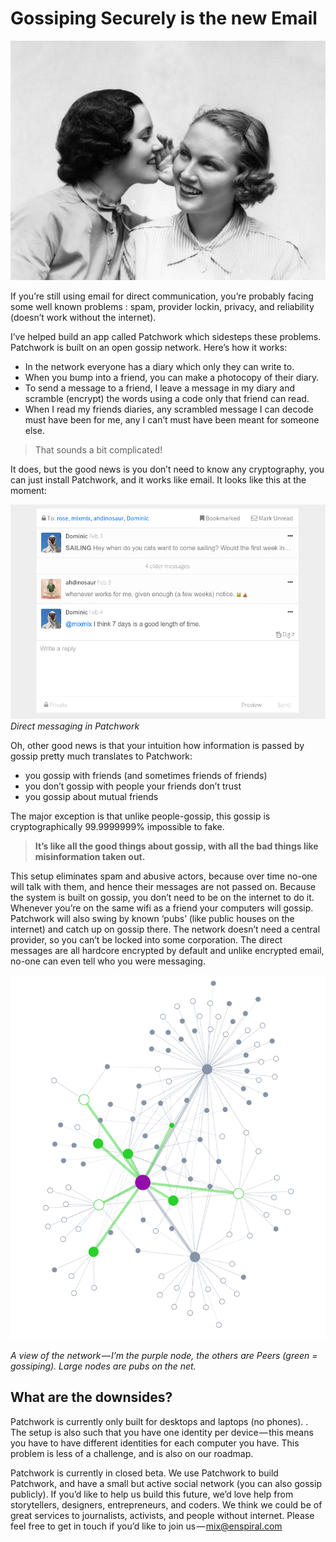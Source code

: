 # Gossiping Securely is the new Email

![people_gossiping](../assets/people_gossiping.png)

If you’re still using email for direct communication, you’re probably facing some well known problems : spam, provider lockin, privacy, and reliability (doesn’t work without the internet).

I’ve helped build an app called Patchwork which sidesteps these problems. Patchwork is built on an open gossip network. Here’s how it works:

- In the network everyone has a diary which only they can write to.
- When you bump into a friend, you can make a photocopy of their diary.
- To send a message to a friend, I leave a message in my diary and scramble (encrypt) the words using a code only that friend can read.
- When I read my friends diaries, any scrambled message I can decode must have been for me, any I can’t must have been meant for someone else.

> That sounds a bit complicated!

It does, but the good news is you don’t need to know any cryptography, you can just install Patchwork, and it works like email.
It looks like this at the moment:

![secure_message_example](../assets/secure_message_example.png)
_Direct messaging in Patchwork_

Oh, other good news is that your intuition how information is passed by gossip pretty much translates to Patchwork:

- you gossip with friends (and sometimes friends of friends)
- you don’t gossip with people your friends don’t trust
- you gossip about mutual friends

The major exception is that unlike people-gossip, this gossip is cryptographically 99.9999999% impossible to fake.

> **It’s like all the good things about gossip, with all the bad things like misinformation taken out.**

This setup eliminates spam and abusive actors, because over time no-one will talk with them, and hence their messages are not passed on.
Because the system is built on gossip, you don’t need to be on the internet to do it. Whenever you’re on the same wifi as a friend your computers will gossip. Patchwork will also swing by known ‘pubs’ (like public houses on the internet) and catch up on gossip there.
The network doesn’t need a central provider, so you can’t be locked into some corporation.
The direct messages are all hardcore encrypted by default and unlike encrypted email, no-one can even tell who you were messaging.


![gossip_graphj](../assets/gossip_graph.png)

_A view of the network — I’m the purple node, the others are Peers (green = gossiping). Large nodes are pubs on the net._
## What are the downsides?

Patchwork is currently only built for desktops and laptops (no phones). .
The setup is also such that you have one identity per device — this means you have to have different identities for each computer you have. This problem is less of a challenge, and is also on our roadmap.

Patchwork is currently in closed beta. We use Patchwork to build Patchwork, and have a small but active social network (you can also gossip publicly). 
If you’d like to help us build this future, we’d love help from storytellers, designers, entrepreneurs, and coders.
We think we could be of great services to journalists, activists, and people without internet.
Please feel free to get in touch if you’d like to join us — mix@enspiral.com
